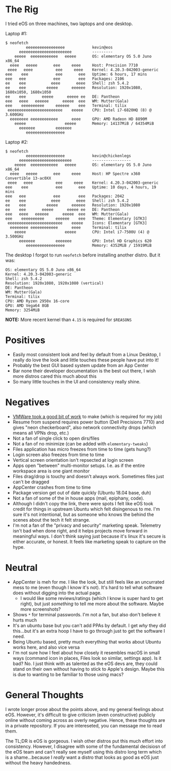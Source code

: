 # The Rig

I tried eOS on three machines, two laptops and one desktop.

Laptop #1:

```
$ neofetch
         eeeeeeeeeeeeeeeee            kevin@eos 
      eeeeeeeeeeeeeeeeeeeeeee         --------- 
    eeeee  eeeeeeeeeeee   eeeee       OS: elementary OS 5.0 Juno x86_64 
  eeee   eeeee       eee     eeee     Host: Precision 7710 
 eeee   eeee          eee     eeee    Kernel: 4.20.3-042003-generic 
eee    eee            eee       eee   Uptime: 6 hours, 17 mins 
eee   eee            eee        eee   Packages: 2106 
ee    eee           eeee       eeee   Shell: zsh 5.4.2 
ee    eee         eeeee      eeeeee   Resolution: 1920x1080, 1680x1050, 1680x1050 
ee    eee       eeeee      eeeee ee   DE: Pantheon 
eee   eeee   eeeeee      eeeee  eee   WM: Mutter(Gala) 
eee    eeeeeeeeee     eeeeee    eee   Terminal: tilix 
 eeeeeeeeeeeeeeeeeeeeeeee    eeeee    CPU: Intel i7-6820HQ (8) @ 3.600GHz 
  eeeeeeee eeeeeeeeeeee      eeee     GPU: AMD Radeon HD 8890M 
    eeeee                 eeeee       Memory: 14137MiB / 64354MiB 
      eeeeeee         eeeeeee 
         eeeeeeeeeeeeeeeee                                    
```

Laptop #2:

```
$ neofetch
         eeeeeeeeeeeeeeeee            kevin@chickenlegs 
      eeeeeeeeeeeeeeeeeeeeeee         ----------------- 
    eeeee  eeeeeeeeeeee   eeeee       OS: elementary OS 5.0 Juno x86_64 
  eeee   eeeee       eee     eeee     Host: HP Spectre x360 Convertible 13-ac0XX 
 eeee   eeee          eee     eeee    Kernel: 4.20.3-042003-generic 
eee    eee            eee       eee   Uptime: 10 days, 4 hours, 19 mins 
eee   eee            eee        eee   Packages: 2042 
ee    eee           eeee       eeee   Shell: zsh 5.4.2 
ee    eee         eeeee      eeeeee   Resolution: 1920x1080 
ee    eee       eeeee      eeeee ee   DE: Pantheon 
eee   eeee   eeeeee      eeeee  eee   WM: Mutter(Gala) 
eee    eeeeeeeeee     eeeeee    eee   Theme: Elementary [GTK3] 
 eeeeeeeeeeeeeeeeeeeeeeee    eeeee    Icons: Elementary [GTK3] 
  eeeeeeee eeeeeeeeeeee      eeee     Terminal: tilix 
    eeeee                 eeeee       CPU: Intel i7-7500U (4) @ 3.500GHz 
      eeeeeee         eeeeeee         GPU: Intel HD Graphics 620 
         eeeeeeeeeeeeeeeee            Memory: 4352MiB / 15919MiB 
```

The desktop I forgot to run `neofetch` before installing another distro. But it was:

```
OS: elementary OS 5.0 Juno x86_64 
Kernel: 4.20.3-042003-generic 
Shell: zsh 5.4.2 
Resolution: 1920x1080, 1920x1080 (vertical)
DE: Pantheon 
WM: Mutter(Gala) 
Terminal: tilix 
CPU: AMD Ryzen 2950x 16-core
GPU: AMD Vega64 8GB
Memory: 3254MiB 
```

**NOTE:** More recent kernel than `4.15` is required for `$REASONS`

# Positives

* Easily most consistent look and feel by default from a Linux Desktop, I really do love the look and little touches these people have put into it!
* Probably the best GUI based system update from an App Center
* Bar none their developer documentation is the best out there, I wish more distros cared this much about this
* So many little touches in the UI and consistency really shine.

# Negatives

* [VMWare took a good bit of work](https://elementaryos.stackexchange.com/a/18003/17127) to make (which is required for my job) 
* Resume from suspend requires power button (Dell Precisions 7710) and gives "neon checkerboard", also network connectivity drops (which means all VPNs drop, etc.)
* Not a fan of single click to open dirs/files
* Not a fan of no minimize (can be added with `elementary-tweaks`)
* Files application has micro freezes from time to time (gets hung?)
* Login screen also freezes from time to time
* Vertical screen orientation isn't repsected at login screen
* Apps open "between" multi-monitor setups. I.e. as if the entire workspace area is one giant monitor
* Files drag/drop is touchy and doesn't always work. Sometimes files just can't be dragged
* AppCenter crashes from time to time
* Package version get out of date quickly (Ubuntu 18.04 base, duh)
* Not a fan of some of the in house apps (mail, epiphany, code).
* Although I didn't copy the link, there were spots I felt like eOS took credit for things in upstream Ubuntu which felt disingenous to me. I'm sure it's not intentional, but as someone who knows the behind the scenes about the tech it felt strange.
* I'm not a fan of the "privacy and security" marketing speak. Telemetry isn't bad when done right, and it helps projects move forward in meaningful ways. I don't think saying just because it's linux it's secure is either accurate, or honest. It feels like marketing speak to capture on the hype.

# Neutral

* AppCenter is meh for me. I like the look, but still feels like an uncurrated mess to me (even though I know it's not). It's hard to tell what software does without digging into the actual page.
  * I would like some reviews/ratings (which I know is super hard to get right), but just *something* to tell me more about the software. Maybe more screenshots?
* Shows `*` for terminal passwords. I'm not a fan, but also don't believe it hurts much
* It's an ubuntu base but you can't add PPAs by default. I get *why* they did this...but it's an extra hoop I have to go through just to get the software I need.
* Being Ubuntu based, pretty much everything that works about Ubuntu works here, and also vice versa
* I'm not sure how I feel about how closely it resembles macOS in small ways (command icon in places, Files look so similar, settings app). Is it bad? No. I just think with as talented as the eOS devs are, they could stand on their own without having to stick to Apple's design. Maybe this is due to wanting to be familiar to those using macs?

# General Thoughts

I wrote longer prose about the points above, and my general feelings about eOS. However, it's difficult to give criticism (even constructive) publicly online without coming across as overly negative. Hence, these thoughts are in a private repository. If you are intereseted, you can message me to read them.

The TL;DR is eOS is gorgeous. I wish other distros put this much effort into consistency. However, I disagree with some of the fundamental decisiosn of the eOS team and can't really see myself using this distro long term which is a shame...because I *really* want a distro that looks as good as eOS just without the heavy handedness.
